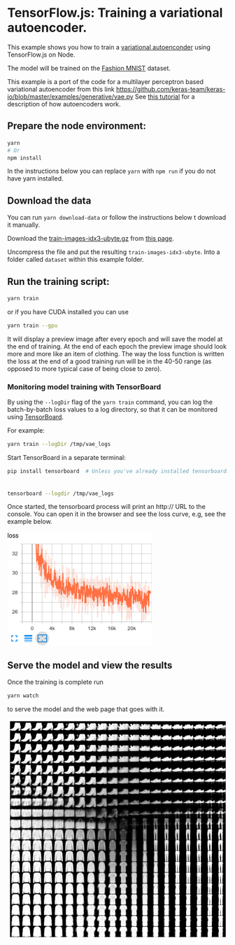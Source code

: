 # TensorFlow.js: Training a variational autoencoder.

This example shows you how to train a [variational autoenconder](https://blog.keras.io/building-autoencoders-in-keras.html) using TensorFlow.js on Node.

The model will be trained on the [Fashion MNIST](https://github.com/zalandoresearch/fashion-mnist) dataset.

This example is a port of the code for a multilayer perceptron based variational
autoencoder from this link https://github.com/keras-team/keras-io/blob/master/examples/generative/vae.py See [this tutorial](https://blog.keras.io/building-autoencoders-in-keras.html) for a description of how autoencoders work.

## Prepare the node environment:
```sh
yarn
# Or
npm install
```

In the instructions below you can replace ```yarn``` with ```npm run``` if you do not have yarn installed.

## Download the data

You can run ```yarn download-data``` or follow the instructions below t download it manually.

Download the [train-images-idx3-ubyte.gz](http://fashion-mnist.s3-website.eu-central-1.amazonaws.com/train-images-idx3-ubyte.gz) from [this page](https://github.com/zalandoresearch/fashion-mnist#get-the-data).

Uncompress the file and put the resulting `train-images-idx3-ubyte`. Into a folder called `dataset` within this example folder.

## Run the training script:
```sh
yarn train
```

or if you have CUDA installed you can use

```sh
yarn train --gpu
```

It will display a preview image after every epoch and will save the model at the end of training. At the end of each epoch the preview image should look more and more like an item of clothing. The way the loss function is written the loss at the end of a good training run will be in the 40-50 range (as opposed to more typical case of being close to zero).

### Monitoring model training with TensorBoard

By using the `--logDir` flag of the `yarn train` command, you can log the
batch-by-batch loss values to a log directory, so that it can be monitored
using [TensorBoard](https://www.tensorflow.org/guide/summaries_and_tensorboard).

For example:

```sh
yarn train --logDir /tmp/vae_logs
```

Start TensorBoard  in a separate terminal:

```sh
pip install tensorboard  # Unless you've already installed tensorboard.


tensorboard --logdir /tmp/vae_logs
```

Once started, the tensorboard process will print an http:// URL to the
console. You can open it in the browser and see the loss curve, e.g, see
the example below.

![Example loss curve from the VAE training (TensorBoard)](./vae_tensorboard.png)

## Serve the model and view the results

Once the training is complete run

```sh
yarn watch
```

to serve the model and the web page that goes with it.

![screenshot of vae results on fashion mnist. A 30x30 grid of small images](fashion-mnist-vae-scr.png)

